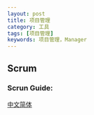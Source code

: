 ```yaml
---
layout: post
title: 项目管理
category: 工具
tags: [项目管理]
keywords: 项目管理，Manager
---
```


## Scrum

### Scrun Guide: 
[中文简体](https://scrumguides.org/docs/scrumguide/v2020/2020-Scrum-Guide-Chinese-Simplified.pdf)